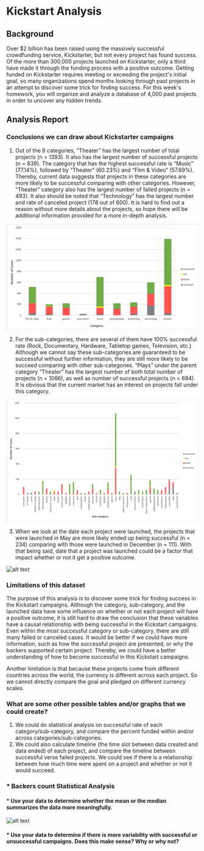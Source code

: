 # Kickstart Analysis 

## Background

Over $2 billion has been raised using the massively successful crowdfunding service, Kickstarter, but not every project has found success. Of the more than 300,000 projects launched on Kickstarter, only a third have made it through the funding process with a positive outcome.
Getting funded on Kickstarter requires meeting or exceeding the project's initial goal, so many organizations spend months looking through past projects in an attempt to discover some trick for finding success. For this week's homework, you will organize and analyze a database of 4,000 past projects in order to uncover any hidden trends.

## Analysis Report

### Conclusions we can draw about Kickstarter campaigns

1. Out of the 9 categories, “Theater” has the largest number of total projects (n = 1393). It also has the largest number of successful projects (n = 839). The category that has the highest successful rate is “Music” (77.14%), followed by “Theater” (60.23%) and “Film & Video” (57.69%). Thereby, current data suggests that projects in these categories are more likely to be successful comparing with other categories. However, “Theater” category also has the largest number of failed projects (n = 493). It also should be noted that “Technology” has the largest number and rate of canceled project (178 out of 600). It is hard to find out a reason without more details about the projects, so hope there will be additional information provided for a more in-depth analysis. 

![alt text](images/Category.png)


2. For the sub-categories, there are several of them have 100% successful rate (Rock, Documentary, Hardware, Tabletop games, Television, etc.) Although we cannot say these sub-categories are guaranteed to be successful without further information, they are still more likely to be succeed comparing with other sub-categories. “Plays” under the parent category “Theater” has the largest number of both total number of projects (n = 1066), as well as number of successful projects (n = 694). It is obvious that the current market has an interest on projects fall under this category.

![alt text](images/Sub-category.png)


3. When we look at the date each project were launched, the projects that were launched in May are more likely ended up being successful (n = 234) comparing with those were launched in December (n = 111). With that being said, date that a project was launched could be a factor that impact whether or not it get a positive outcome.  

![alt text](https://github.com/gemelodyyu/Kickstart-Campaigns-Analysis/blob/master/images/Date%20created.png)


### Limitations of this dataset

The purpose of this analysis is to discover some trick for finding success in the Kickstart campaigns. Although the category, sub-category, and the launched data have some influence on whether or not each project will have a positive outcome, it is still hard to draw the conclusion that these variables have a causal relationship with being successful in the Kickstart campaigns. Even within the most successful category or sub-category, there are still many failed or canceled cases. It would be better if we could have more information, such as how the successful project are presented, or why the backers supported certain project. Thereby, we could have a better understanding of how to become successful in this Kickstart campaigns. 

Another limitation is that because these projects come from different countries across the world, the currency is different across each project. So we cannot directly compare the goal and pledged on different currency scales. 


### What are some other possible tables and/or graphs that we could create?

1.	We could do statistical analysis on successful rate of each category/sub-category, and compare the percent funded within and/or across categories/sub-categories. 
2.	We could also calculate timeline (the time slot between data created and data ended) of each project, and compare the timeline between successful verse failed projects. We could see if there is a relationship between how much time were spent on a project and whether or not it would succeed. 


### * Backers count Statistical Analysis
#### * Use your data to determine whether the mean or the median summarizes the data more meaningfully.
![alt text](https://github.com/gemelodyyu/Kickstart-Campaigns-Analysis/blob/master/images/backers%20count%20summary.png)

#### * Use your data to determine if there is more variability with successful or unsuccessful campaigns. Does this make sense? Why or why not?

